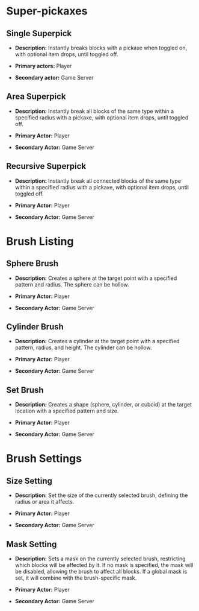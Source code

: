 # Super-pickaxes

## Single Superpick

- **Description:** Instantly breaks blocks with a pickaxe when toggled on, with optional item drops, until toggled off.

- **Primary actors:** Player

- **Secondary actor:** Game Server

## Area Superpick

- **Description:** Instantly break all blocks of the same type within a specified radius with a pickaxe, with optional item drops, until toggled off.

- **Primary Actor:** Player

- **Secondary Actor:** Game Server


## Recursive Superpick

- **Description:** Instantly break all connected blocks of the same type within a specified radius with a pickaxe, with optional item drops, until toggled off.

- **Primary Actor:** Player

- **Secondary Actor:** Game Server
  

# Brush Listing

## Sphere Brush

- **Description:** Creates a sphere at the target point with a specified pattern and radius. The sphere can be hollow.

- **Primary Actor:** Player

- **Secondary Actor:** Game Server

## Cylinder Brush

- **Description:** Creates a cylinder at the target point with a specified pattern, radius, and height. The cylinder can be hollow.

- **Primary Actor:** Player

- **Secondary Actor:** Game Server

## Set Brush

- **Description:** Creates a shape (sphere, cylinder, or cuboid) at the target location with a specified pattern and size.

- **Primary Actor:** Player

- **Secondary Actor:** Game Server

# Brush Settings

## Size Setting

- **Description:** Set the size of the currently selected brush, defining the radius or area it affects.

- **Primary Actor:** Player

- **Secondary Actor:** Game Server

## Mask Setting
- **Description:** Sets a mask on the currently selected brush, restricting which blocks will be affected by it. If no mask is specified, the mask will be disabled, allowing the brush to affect all blocks. If a global mask is set, it will combine with the brush-specific mask.

- **Primary Actor:** Player

- **Secondary Actor:** Game Server
